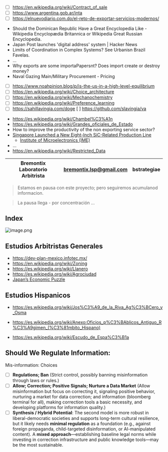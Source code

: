 - [ ]  https://en.wikipedia.org/wiki/Contract_of_sale
- [ ]  https://www.argentina.gob.ar/inta
- [ ]  https://elnuevodiario.com.do/el-reto-de-exportar-servicios-modernos/
- Should the  Dominican Republic Have a Great Encyclopedia Like - Wikipedia Encyclopædia Britannica or  Wikipedia Great Russian Encyclopedia.
- Japan Post launches 'digital address' system | Hacker News
- Limits of Coordination in Complex Systems? See Urbanisn Brazil Favelas.
- ...
- Why exports are some importaPapersnt? Does import create or destroy money?
- Naval Gazing Main/Military Procurement - Pricing
- [ ]  https://www.noahpinion.blog/p/is-the-us-in-a-high-level-equilibrium
- [ ]  https://en.wikipedia.org/wiki/Choice_architecture
- [ ]  https://en.wikipedia.org/wiki/Mechanochemistry
- [ ]  https://en.wikipedia.org/wiki/Preference_learning
- [ ]  https://sahillavingia.com/doge
  [ ]  https://github.com/slavingia/va
- https://es.wikipedia.org/wiki/Chambel%C3%A1n
- https://es.wikipedia.org/wiki/Grandes_oficiales_de_Estado
- How to improve the productivity of the non exporting service sector?
- [Singapore Launched a New Eight-Inch SiC-Related Production Line](https://www.trendforce.com/news/2025/06/02/news-singapore-launched-a-new-eight-inch-sic-related-production-line/)
  - [Institute of Microelectronics (IME)](https://www.a-star.edu.sg/ime)
- ...
- https://en.wikipedia.org/wiki/Restricted_Data


| Bremontix Laboratorio Arbitrista | [bremontix.lsp@gmail.com](mailto:bremontix.lsp@gmail.com) | bstrategiae |
| --- | --- | --- |

> Estamos en pausa con este proyecto;  pero seguiremos acumulanod informacion.
> 

> La pausa llega - por concentración …
> 

## Index

![image.png](https://prod-files-secure.s3.us-west-2.amazonaws.com/031c48d7-d38e-41eb-b165-9462aa3d373f/08d86182-4b6e-486d-be96-3038e6e5cace/image.png)

## Estudios Arbitristas Generales

- https://dev-plan-mexico.infotec.mx/
- https://en.wikipedia.org/wiki/Zoning
- https://es.wikipedia.org/wiki/Llanero
- https://es.wikipedia.org/wiki/Agrociudad
- [Japan’s Economic Puzzle](https://growthlab.hks.harvard.edu/sites/projects.iq.harvard.edu/files/2024-03-cid-wp-442-japan-economic-puzzle_4.pdf)

## Estudios  Hispanicos

- https://es.wikipedia.org/wiki/Jos%C3%A9_de_la_Riva_Ag%C3%BCero_y_Osma
- https://es.wikipedia.org/wiki/Anexo:Oficios_p%C3%BAblicos_Antiguo_R%C3%A9gimen_(%C3%81mbito_Hispano)

- https://es.wikipedia.org/wiki/Escudo_de_Espa%C3%B1a

## Should We Regulate Information:

Mis-information: Choices

- [ ]  **Regulations; Ban**
(Strict control, possibly banning misinformation through laws or rules.)
- [ ]  **Allow; Correction; Positive Signals; Nurture a Data Market**
(Allow misinformation but focus on correcting it, signaling positive behavior, nurturing a market for data correction; and information (bloomberg terminal for all), making correction tools a basic necessity, and developing platforms for information quality.)
- [ ]  **Synthesis / Hybrid Potential**: The second model is more robust in liberal-democratic societies and supports long-term cultural resilience, but it likely needs **minimal regulation** as a foundation (e.g., against foreign propaganda, child-targeted disinformation, or AI-manipulated content). A **mixed approach**—establishing baseline legal norms while investing in correction infrastructure and public knowledge tools—may be the most sustainable.
